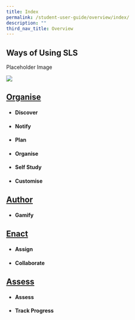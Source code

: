 ```yaml
---
title: Index
permalink: /student-user-guide/overview/index/
description: ""
third_nav_title: Overview
---
```

## Ways of Using SLS

Placeholder Image

![](/images/favicon-isomer.ico)

## [Organise](/students/user-guide-students/organise/)
* #### Discover
* #### Notify
* #### Plan
* #### Organise
* #### Self Study
* #### Customise

## [Author](/students/user-guide-students/author/)
* #### Gamify

## [Enact](/students/user-guide-students/enact/)
* #### Assign
* #### Collaborate

## [Assess](/students/user-guide-students/assess/)
* #### Assess
* #### Track Progress